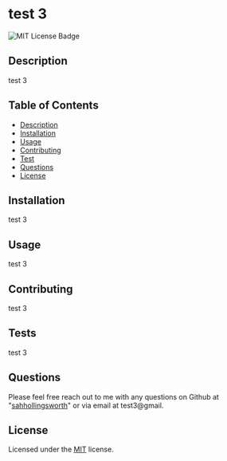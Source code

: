 # test 3
![MIT License Badge](https://img.shields.io/badge/License-MIT-yellow.svg)

## Description
test 3

## Table of Contents
* [Description](#Description)
* [Installation](#Installation)
* [Usage](#Usage)
* [Contributing](#Contributing)
* [Test](#Tests)
* [Questions](#Questions)
* [License](#License)


## Installation
test 3

## Usage
test 3

## Contributing
test 3

## Tests
test 3

## Questions
Please feel free reach out to me with any questions on Github at "[sahhollingsworth](https://github.com/sahhollingsworth)" or via email at test3@gmail.

## License
Licensed under the [MIT](https://mit-license.org/) license.